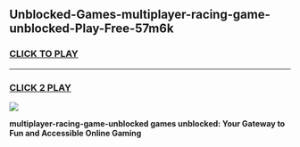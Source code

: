 
## Unblocked-Games-multiplayer-racing-game-unblocked-Play-Free-57m6k
<h3>
<a href="https://premium76.site?title=multiplayer-racing-game-unblocked&ref=12A">CLICK TO PLAY</a></h3>
<hr>

<h3>
<a href="https://premium76.site?title=multiplayer-racing-game-unblocked&ref=12A">CLICK 2 PLAY</a>
  
</h3>

<a href="https://premium76.site?title=multiplayer-racing-game-unblocked&ref=12A"><img src="https://clearcache.store/games.png"></a>


**multiplayer-racing-game-unblocked games unblocked: Your Gateway to Fun and Accessible Online Gaming**
